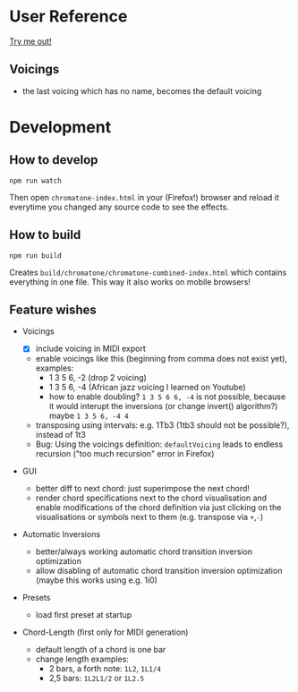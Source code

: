 User Reference
==============

[Try me out!](https://iostream.github.io/chromatone-helper/ "Chromatone Helper by iostream")

Voicings
--------

* the last voicing which has no name, becomes the default voicing


Development
===========

How to develop
--------------

```
npm run watch
```

Then open `chromatone-index.html` in your (Firefox!) browser and reload it everytime you changed any source code to see the effects.

How to build
------------

```
npm run build
```

Creates `build/chromatone/chromatone-combined-index.html` which contains everything in one file. This way it also works on mobile browsers!

Feature wishes
--------------

- Voicings
   * [x] include voicing in MIDI export
   * enable voicings like this (beginning from comma does not exist yet), examples:
      * 1 3 5 6, -2 (drop 2 voicing)
      * 1 3 5 6, -4 (African jazz voicing I learned on Youtube)
      * how to enable doubling? `1 3 5 6 6, -4` is not possible, because it would interupt the inversions (or change invert() algorithm?)
        maybe `1 3 5 6, -4 4`
   * transposing using intervals: e.g. 1Tb3 (1tb3 should not be possible?), instead of 1t3
   * Bug: Using the voicings definition: `defaultVoicing` leads to endless recursion ("too much recursion" error in Firefox)

- GUI
   * better diff to next chord: just superimpose the next chord!
   * render chord specifications next to the chord visualisation and enable modifications of the chord definition via just clicking on the visualisations or symbols next to them (e.g. transpose via `+`,`-`)

- Automatic Inversions
   * better/always working automatic chord transition inversion optimization
   * allow disabling of automatic chord transition inversion optimization (maybe this works using e.g. 1i0)

- Presets
   * load first preset at startup
   
- Chord-Length (first only for MIDI generation)
   * default length of a chord is one bar
   * change length examples: 
      * 2 bars, a forth note: `1L2`, `1L1/4`
      * 2,5 bars: `1L2L1/2` or `1L2.5`
      
